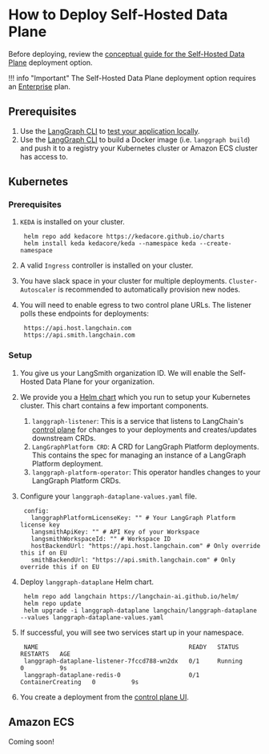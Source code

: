 # How to Deploy Self-Hosted Data Plane

Before deploying, review the [conceptual guide for the Self-Hosted Data Plane](../../concepts/langgraph_self_hosted_data_plane.md) deployment option.

!!! info "Important"
    The Self-Hosted Data Plane deployment option requires an [Enterprise](../../concepts/plans.md) plan.

## Prerequisites

1. Use the [LangGraph CLI](../../concepts/langgraph_cli.md) to [test your application locally](../../tutorials/langgraph-platform/local-server.md).
1. Use the [LangGraph CLI](../../concepts/langgraph_cli.md) to build a Docker image (i.e. `langgraph build`) and push it to a registry your Kubernetes cluster or Amazon ECS cluster has access to.

## Kubernetes

### Prerequisites
1. `KEDA` is installed on your cluster.

        helm repo add kedacore https://kedacore.github.io/charts
        helm install keda kedacore/keda --namespace keda --create-namespace

1. A valid `Ingress` controller is installed on your cluster.
1. You have slack space in your cluster for multiple deployments. `Cluster-Autoscaler` is recommended to automatically provision new nodes.
1. You will need to enable egress to two control plane URLs. The listener polls these endpoints for deployments:

        https://api.host.langchain.com
        https://api.smith.langchain.com

### Setup

1. You give us your LangSmith organization ID. We will enable the Self-Hosted Data Plane for your organization.
1. We provide you a [Helm chart](https://github.com/langchain-ai/helm/tree/main/charts/langgraph-dataplane) which you run to setup your Kubernetes cluster. This chart contains a few important components.
    1. `langgraph-listener`: This is a service that listens to LangChain's [control plane](../../concepts/langgraph_control_plane.md) for changes to your deployments and creates/updates downstream CRDs.
    1. `LangGraphPlatform CRD`: A CRD for LangGraph Platform deployments. This contains the spec for managing an instance of a LangGraph Platform deployment.
    1. `langgraph-platform-operator`: This operator handles changes to your LangGraph Platform CRDs.
1. Configure your `langgraph-dataplane-values.yaml` file.

        config:
          langgraphPlatformLicenseKey: "" # Your LangGraph Platform license key
          langsmithApiKey: "" # API Key of your Workspace
          langsmithWorkspaceId: "" # Workspace ID
          hostBackendUrl: "https://api.host.langchain.com" # Only override this if on EU
          smithBackendUrl: "https://api.smith.langchain.com" # Only override this if on EU

1. Deploy `langgraph-dataplane` Helm chart.

        helm repo add langchain https://langchain-ai.github.io/helm/
        helm repo update
        helm upgrade -i langgraph-dataplane langchain/langgraph-dataplane --values langgraph-dataplane-values.yaml

1. If successful, you will see two services start up in your namespace.

        NAME                                          READY   STATUS              RESTARTS   AGE
        langgraph-dataplane-listener-7fccd788-wn2dx   0/1     Running             0          9s
        langgraph-dataplane-redis-0                   0/1     ContainerCreating   0          9s

1. You create a deployment from the [control plane UI](../../concepts/langgraph_control_plane.md#control-plane-ui).

## Amazon ECS

Coming soon!
